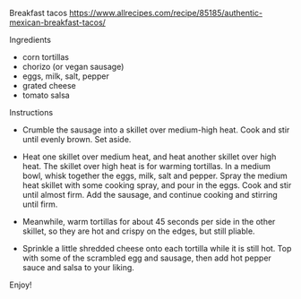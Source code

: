 Breakfast tacos
https://www.allrecipes.com/recipe/85185/authentic-mexican-breakfast-tacos/

Ingredients

* corn tortillas
* chorizo (or vegan sausage)
* eggs, milk, salt, pepper
* grated cheese
* tomato salsa

Instructions

* Crumble the sausage into a skillet over medium-high heat. Cook and stir until evenly brown. Set aside.

* Heat one skillet over medium heat, and heat another skillet over high heat. The skillet over high heat is for warming tortillas. In a medium bowl, whisk together the eggs, milk, salt and pepper. Spray the medium heat skillet with some cooking spray, and pour in the eggs. Cook and stir until almost firm. Add the sausage, and continue cooking and stirring until firm.

* Meanwhile, warm tortillas for about 45 seconds per side in the other skillet, so they are hot and crispy on the edges, but still pliable.

* Sprinkle a little shredded cheese onto each tortilla while it is still hot. Top with some of the scrambled egg and sausage, then add hot pepper sauce and salsa to your liking.

Enjoy!

